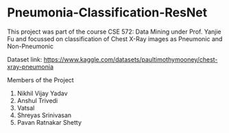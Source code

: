 # Pneumonia-Classification-ResNet

This project was part of the course CSE 572: Data Mining under Prof. Yanjie Fu and focussed on classification of Chest X-Ray images as Pneumonic and Non-Pneumonic

Dataset link: https://www.kaggle.com/datasets/paultimothymooney/chest-xray-pneumonia

Members of the Project

1. Nikhil Vijay Yadav
2. Anshul Trivedi
3. Vatsal
4. Shreyas Srinivasan
5. Pavan Ratnakar Shetty


